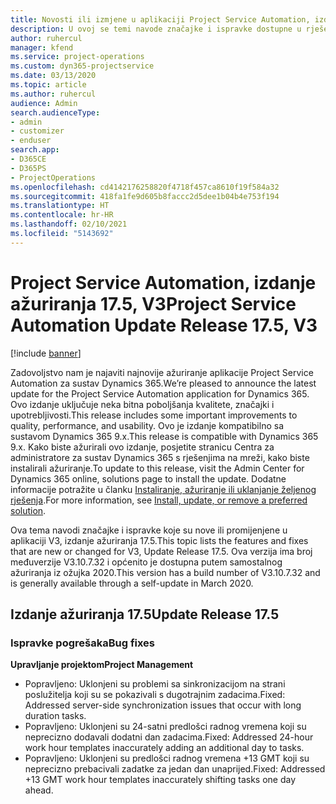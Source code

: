 ```yaml
---
title: Novosti ili izmjene u aplikaciji Project Service Automation, izdanje ažuriranja 17.5, hitni popravak, V3
description: U ovoj se temi navode značajke i ispravke dostupne u rješenju Project Service Automation, izdanje ažuriranja 17.5, V3.
author: ruhercul
manager: kfend
ms.service: project-operations
ms.custom: dyn365-projectservice
ms.date: 03/13/2020
ms.topic: article
ms.author: ruhercul
audience: Admin
search.audienceType:
- admin
- customizer
- enduser
search.app:
- D365CE
- D365PS
- ProjectOperations
ms.openlocfilehash: cd4142176258820f4718f457ca8610f19f584a32
ms.sourcegitcommit: 418fa1fe9d605b8faccc2d5dee1b04b4e753f194
ms.translationtype: HT
ms.contentlocale: hr-HR
ms.lasthandoff: 02/10/2021
ms.locfileid: "5143692"
---
```

# <a name="project-service-automation-update-release-175-v3"></a><span data-ttu-id="4a712-103">Project Service Automation, izdanje ažuriranja 17.5, V3</span><span class="sxs-lookup"><span data-stu-id="4a712-103">Project Service Automation Update Release 17.5, V3</span></span>

[!include [banner](../includes/psa-now-project-operations.md)]

<span data-ttu-id="4a712-104">Zadovoljstvo nam je najaviti najnovije ažuriranje aplikacije Project Service Automation za sustav Dynamics 365.</span><span class="sxs-lookup"><span data-stu-id="4a712-104">We’re pleased to announce the latest update for the Project Service Automation application for Dynamics 365.</span></span> <span data-ttu-id="4a712-105">Ovo izdanje uključuje neka bitna poboljšanja kvalitete, značajki i upotrebljivosti.</span><span class="sxs-lookup"><span data-stu-id="4a712-105">This release includes some important improvements to quality, performance, and usability.</span></span>  <span data-ttu-id="4a712-106">Ovo je izdanje kompatibilno sa sustavom Dynamics 365 9.x.</span><span class="sxs-lookup"><span data-stu-id="4a712-106">This release is compatible with Dynamics 365 9.x.</span></span> <span data-ttu-id="4a712-107">Kako biste ažurirali ovo izdanje, posjetite stranicu Centra za administratore za sustav Dynamics 365 s rješenjima na mreži, kako biste instalirali ažuriranje.</span><span class="sxs-lookup"><span data-stu-id="4a712-107">To update to this release, visit the Admin Center for Dynamics 365 online, solutions page to install the update.</span></span> <span data-ttu-id="4a712-108">Dodatne informacije potražite u članku [Instaliranje, ažuriranje ili uklanjanje željenog rješenja](https://docs.microsoft.com/power-platform/admin/install-remove-preferred-solution).</span><span class="sxs-lookup"><span data-stu-id="4a712-108">For more information, see [Install, update, or remove a preferred solution](https://docs.microsoft.com/power-platform/admin/install-remove-preferred-solution).</span></span>

<span data-ttu-id="4a712-109">Ova tema navodi značajke i ispravke koje su nove ili promijenjene u aplikaciji V3, izdanje ažuriranja 17.5.</span><span class="sxs-lookup"><span data-stu-id="4a712-109">This topic lists the features and fixes that are new or changed for V3, Update Release 17.5.</span></span> <span data-ttu-id="4a712-110">Ova verzija ima broj međuverzije V3.10.7.32 i općenito je dostupna putem samostalnog ažuriranja iz ožujka 2020.</span><span class="sxs-lookup"><span data-stu-id="4a712-110">This version has a build number of V3.10.7.32 and is generally available through a self-update in March 2020.</span></span>


## <a name="update-release-175"></a><span data-ttu-id="4a712-111">Izdanje ažuriranja 17.5</span><span class="sxs-lookup"><span data-stu-id="4a712-111">Update Release 17.5</span></span>

### <a name="bug-fixes"></a><span data-ttu-id="4a712-112">Ispravke pogrešaka</span><span class="sxs-lookup"><span data-stu-id="4a712-112">Bug fixes</span></span>


<span data-ttu-id="4a712-113">**Upravljanje projektom**</span><span class="sxs-lookup"><span data-stu-id="4a712-113">**Project Management**</span></span>

- <span data-ttu-id="4a712-114">Popravljeno: Uklonjeni su problemi sa sinkronizacijom na strani poslužitelja koji su se pokazivali s dugotrajnim zadacima.</span><span class="sxs-lookup"><span data-stu-id="4a712-114">Fixed: Addressed server-side synchronization issues that occur with long duration tasks.</span></span>
- <span data-ttu-id="4a712-115">Popravljeno: Uklonjeni su 24-satni predlošci radnog vremena koji su neprecizno dodavali dodatni dan zadacima.</span><span class="sxs-lookup"><span data-stu-id="4a712-115">Fixed: Addressed 24-hour work hour templates inaccurately adding an additional day to tasks.</span></span>
- <span data-ttu-id="4a712-116">Popravljeno: Uklonjeni su predlošci radnog vremena +13 GMT koji su neprecizno prebacivali zadatke za jedan dan unaprijed.</span><span class="sxs-lookup"><span data-stu-id="4a712-116">Fixed: Addressed +13 GMT work hour templates inaccurately shifting tasks one day ahead.</span></span>

